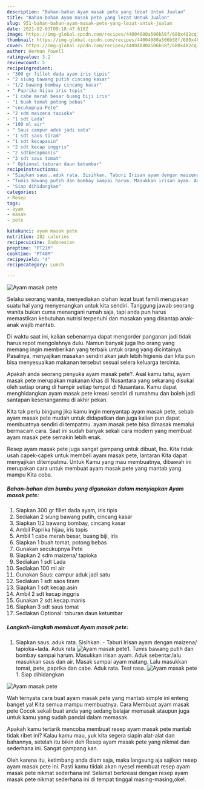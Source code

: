 ```yaml
---
description: "Bahan-bahan Ayam masak pete yang lezat Untuk Jualan"
title: "Bahan-bahan Ayam masak pete yang lezat Untuk Jualan"
slug: 951-bahan-bahan-ayam-masak-pete-yang-lezat-untuk-jualan
date: 2021-02-03T09:18:47.610Z
image: https://img-global.cpcdn.com/recipes/44004080a506b58f/680x482cq70/ayam-masak-pete-foto-resep-utama.jpg
thumbnail: https://img-global.cpcdn.com/recipes/44004080a506b58f/680x482cq70/ayam-masak-pete-foto-resep-utama.jpg
cover: https://img-global.cpcdn.com/recipes/44004080a506b58f/680x482cq70/ayam-masak-pete-foto-resep-utama.jpg
author: Herman Powell
ratingvalue: 3.2
reviewcount: 5
recipeingredient:
- "300 gr fillet dada ayam iris tipis"
- "2 siung bawang putih cincang kasar"
- "1/2 bawang bombay cincang kasar"
- " Paprika hijau iris topis"
- "1 cabe merah besar buang biji iris"
- "1 buah tomat potong bebas"
- "secukupnya Pete"
- "2 sdm maizena tapioka"
- "1 sdt Lada"
- "100 ml air"
- " Saus campur aduk jadi satu"
- "1 sdt saos tiram"
- "1 sdt kecapasin"
- "2 sdt kecap inggris"
- "2 sdtkecapmanis"
- "3 sdt saus tomat"
- " Optional taburan daun ketumbar"
recipeinstructions:
- "Siapkan saus..aduk rata. Sisihkan. Taburi Irisan ayam dengan maizena/ tapioka+lada. Aduk rata"
- "Tumis bawang putih dan bombay sampai harum. Masukkan irisan ayam. Aduk sebentar.lalu masukkan saus dan air. Masak sampai ayam matang. Lalu masukkan tomat, pete, paprika dan cabe. Aduk rata. Test rasa."
- "Siap dihidangkan"
categories:
- Resep
tags:
- ayam
- masak
- pete

katakunci: ayam masak pete 
nutrition: 282 calories
recipecuisine: Indonesian
preptime: "PT21M"
cooktime: "PT48M"
recipeyield: "4"
recipecategory: Lunch

---
```



![Ayam masak pete](https://img-global.cpcdn.com/recipes/44004080a506b58f/680x482cq70/ayam-masak-pete-foto-resep-utama.jpg)

Selaku seorang wanita, menyediakan olahan lezat buat famili merupakan suatu hal yang menyenangkan untuk kita sendiri. Tanggung jawab seorang  wanita bukan cuma menangani rumah saja, tapi anda pun harus memastikan kebutuhan nutrisi terpenuhi dan masakan yang disantap anak-anak wajib mantab.

Di waktu  saat ini, kalian sebenarnya dapat mengorder panganan jadi tidak harus repot mengolahnya dulu. Namun banyak juga lho orang yang memang ingin memberikan yang terbaik untuk orang yang dicintainya. Pasalnya, menyajikan masakan sendiri akan jauh lebih higienis dan kita pun bisa menyesuaikan makanan tersebut sesuai selera keluarga tercinta. 



Apakah anda seorang penyuka ayam masak pete?. Asal kamu tahu, ayam masak pete merupakan makanan khas di Nusantara yang sekarang disukai oleh setiap orang di hampir setiap tempat di Nusantara. Kamu dapat menghidangkan ayam masak pete kreasi sendiri di rumahmu dan boleh jadi santapan kesenanganmu di akhir pekan.

Kita tak perlu bingung jika kamu ingin menyantap ayam masak pete, sebab ayam masak pete mudah untuk didapatkan dan juga kalian pun dapat membuatnya sendiri di tempatmu. ayam masak pete bisa dimasak memalui bermacam cara. Saat ini sudah banyak sekali cara modern yang membuat ayam masak pete semakin lebih enak.

Resep ayam masak pete juga sangat gampang untuk dibuat, lho. Kita tidak usah capek-capek untuk membeli ayam masak pete, lantaran Kita dapat menyajikan ditempatmu. Untuk Kamu yang mau membuatnya, dibawah ini merupakan cara untuk membuat ayam masak pete yang mantab yang mampu Kita coba.

<!--inarticleads1-->

##### Bahan-bahan dan bumbu yang digunakan dalam menyiapkan Ayam masak pete:

1. Siapkan 300 gr fillet dada ayam, iris tipis
1. Sediakan 2 siung bawang putih, cincang kasar
1. Siapkan 1/2 bawang bombay, cincang kasar
1. Ambil  Paprika hijau, iris topis
1. Ambil 1 cabe merah besar, buang biji, iris
1. Siapkan 1 buah tomat, potong bebas
1. Gunakan secukupnya Pete
1. Siapkan 2 sdm maizena/ tapioka
1. Sediakan 1 sdt Lada
1. Sediakan 100 ml air
1. Gunakan  Saus: campur aduk jadi satu
1. Sediakan 1 sdt saos tiram
1. Siapkan 1 sdt kecap.asin
1. Ambil 2 sdt kecap inggris
1. Gunakan 2 sdt.kecap.manis
1. Siapkan 3 sdt saus tomat
1. Sediakan  Optional: taburan daun ketumbar




<!--inarticleads2-->

##### Langkah-langkah membuat Ayam masak pete:

1. Siapkan saus..aduk rata. Sisihkan. - Taburi Irisan ayam dengan maizena/ tapioka+lada. Aduk rata
<img src="//assets-global.cpcdn.com/assets/icons/button_play-2c75c40dde080a61004c1f40b05d8f140eaff45d7e9e6481dc71c63d2e7c4909.png" alt="Ayam masak pete">1. Tumis bawang putih dan bombay sampai harum. Masukkan irisan ayam. Aduk sebentar.lalu masukkan saus dan air. Masak sampai ayam matang. Lalu masukkan tomat, pete, paprika dan cabe. Aduk rata. Test rasa.
<img src="//assets-global.cpcdn.com/assets/icons/button_play-2c75c40dde080a61004c1f40b05d8f140eaff45d7e9e6481dc71c63d2e7c4909.png" alt="Ayam masak pete">1. Siap dihidangkan
<img src="//assets-global.cpcdn.com/assets/icons/button_play-2c75c40dde080a61004c1f40b05d8f140eaff45d7e9e6481dc71c63d2e7c4909.png" alt="Ayam masak pete">



Wah ternyata cara buat ayam masak pete yang mantab simple ini enteng banget ya! Kita semua mampu membuatnya. Cara Membuat ayam masak pete Cocok sekali buat anda yang sedang belajar memasak ataupun juga untuk kamu yang sudah pandai dalam memasak.

Apakah kamu tertarik mencoba membuat resep ayam masak pete mantab tidak ribet ini? Kalau kamu mau, yuk kita segera siapin alat-alat dan bahannya, setelah itu bikin deh Resep ayam masak pete yang nikmat dan sederhana ini. Sangat gampang kan. 

Oleh karena itu, ketimbang anda diam saja, maka langsung aja sajikan resep ayam masak pete ini. Pasti kamu tiidak akan nyesel membuat resep ayam masak pete nikmat sederhana ini! Selamat berkreasi dengan resep ayam masak pete nikmat sederhana ini di tempat tinggal masing-masing,oke!.

